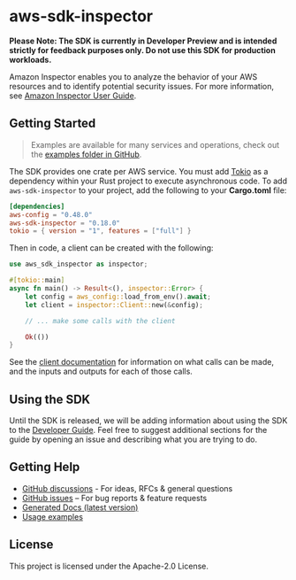 # aws-sdk-inspector

**Please Note: The SDK is currently in Developer Preview and is intended strictly for
feedback purposes only. Do not use this SDK for production workloads.**

Amazon Inspector enables you to analyze the behavior of your AWS resources and to identify potential security issues. For more information, see [Amazon Inspector User Guide](https://docs.aws.amazon.com/inspector/latest/userguide/inspector_introduction.html).

## Getting Started

> Examples are available for many services and operations, check out the
> [examples folder in GitHub](https://github.com/awslabs/aws-sdk-rust/tree/main/examples).

The SDK provides one crate per AWS service. You must add [Tokio](https://crates.io/crates/tokio)
as a dependency within your Rust project to execute asynchronous code. To add `aws-sdk-inspector` to
your project, add the following to your **Cargo.toml** file:

```toml
[dependencies]
aws-config = "0.48.0"
aws-sdk-inspector = "0.18.0"
tokio = { version = "1", features = ["full"] }
```

Then in code, a client can be created with the following:

```rust
use aws_sdk_inspector as inspector;

#[tokio::main]
async fn main() -> Result<(), inspector::Error> {
    let config = aws_config::load_from_env().await;
    let client = inspector::Client::new(&config);

    // ... make some calls with the client

    Ok(())
}
```

See the [client documentation](https://docs.rs/aws-sdk-inspector/latest/aws_sdk_inspector/client/struct.Client.html)
for information on what calls can be made, and the inputs and outputs for each of those calls.

## Using the SDK

Until the SDK is released, we will be adding information about using the SDK to the
[Developer Guide](https://docs.aws.amazon.com/sdk-for-rust/latest/dg/welcome.html). Feel free to suggest
additional sections for the guide by opening an issue and describing what you are trying to do.

## Getting Help

* [GitHub discussions](https://github.com/awslabs/aws-sdk-rust/discussions) - For ideas, RFCs & general questions
* [GitHub issues](https://github.com/awslabs/aws-sdk-rust/issues/new/choose) – For bug reports & feature requests
* [Generated Docs (latest version)](https://awslabs.github.io/aws-sdk-rust/)
* [Usage examples](https://github.com/awslabs/aws-sdk-rust/tree/main/examples)

## License

This project is licensed under the Apache-2.0 License.

